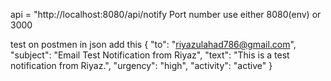 api = "http://localhost:8080/api/notify
Port number use either 8080(env)  or 3000

test on postmen
in json add this 
{
  "to": "riyazulahad786@gmail.com",
  "subject": "Email Test Notification from Riyaz",
  "text": "This is a test notification from Riyaz.",
  "urgency": "high",
  "activity": "active"
}
